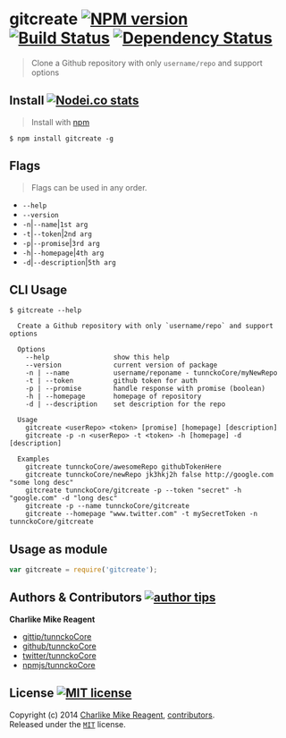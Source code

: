 # gitcreate [![NPM version][npmjs-shields]][npmjs-url] [![Build Status][travis-img]][travis-url] [![Dependency Status][depstat-img]][depstat-url]
> Clone a Github repository with only `username/repo` and support options

## Install [![Nodei.co stats][npmjs-install]][npmjs-url]
> Install with [npm](https://npmjs.org)

```
$ npm install gitcreate -g
```

## Flags
> Flags can be used in any order.

- `--help`
- `--version`
- `-n`|`--name`|`1st arg`
- `-t`|`--token`|`2nd arg`
- `-p`|`--promise`|`3rd arg`
- `-h`|`--homepage`|`4th arg`
- `-d`|`--description`|`5th arg`


## CLI Usage

```
$ gitcreate --help

  Create a Github repository with only `username/repo` and support options

  Options
    --help                show this help
    --version             current version of package
    -n | --name           username/reponame - tunnckoCore/myNewRepo
    -t | --token          github token for auth
    -p | --promise        handle response with promise (boolean)
    -h | --homepage       homepage of repository
    -d | --description    set description for the repo

  Usage
    gitcreate <userRepo> <token> [promise] [homepage] [description]
    gitcreate -p -n <userRepo> -t <token> -h [homepage] -d [description]

  Examples
    gitcreate tunnckoCore/awesomeRepo githubTokenHere
    gitcreate tunnckoCore/newRepo jk3hkj2h false http://google.com "some long desc"
    gitcreate tunnckoCore/gitcreate -p --token "secret" -h "google.com" -d "long desc"
    gitcreate -p --name tunnckoCore/gitcreate
    gitcreate --homepage "www.twitter.com" -t mySecretToken -n tunnckoCore/gitcreate
```

## Usage as module
```js
var gitcreate = require('gitcreate');

```

## Authors & Contributors [![author tips][author-gittip-img]][author-gittip]

**Charlike Mike Reagent**
+ [gittip/tunnckoCore][author-gittip]
+ [github/tunnckoCore][author-github]
+ [twitter/tunnckoCore][author-twitter]
+ [npmjs/tunnckoCore][author-npmjs]


## License [![MIT license][license-img]][license-url]
Copyright (c) 2014 [Charlike Mike Reagent][author-website], [contributors](https://github.com/tunnckoCore/gitcreate/graphs/contributors).  
Released under the [`MIT`][license-url] license.



[npmjs-url]: http://npm.im/gitcreate
[npmjs-shields]: http://img.shields.io/npm/v/gitcreate.svg
[npmjs-install]: https://nodei.co/npm/gitcreate.svg?mini=true

[coveralls-url]: https://coveralls.io/r/tunnckoCore/gitcreate?branch=master
[coveralls-shields]: https://img.shields.io/coveralls/tunnckoCore/gitcreate.svg

[license-url]: https://github.com/tunnckoCore/gitcreate/blob/master/license.md
[license-img]: http://img.shields.io/badge/license-MIT-blue.svg

[travis-url]: https://travis-ci.org/tunnckoCore/gitcreate
[travis-img]: https://travis-ci.org/tunnckoCore/gitcreate.svg?branch=master

[depstat-url]: https://david-dm.org/tunnckoCore/gitcreate
[depstat-img]: https://david-dm.org/tunnckoCore/gitcreate.svg

[author-gittip-img]: http://img.shields.io/gittip/tunnckoCore.svg
[author-gittip]: https://www.gittip.com/tunnckoCore
[author-github]: https://github.com/tunnckoCore
[author-twitter]: https://twitter.com/tunnckoCore

[author-website]: http://www.whistle-bg.tk
[author-npmjs]: https://npmjs.org/~tunnckocore

[cobody-url]: https://github.com/tj/co-body
[mocha-url]: https://github.com/tj/mocha
[rawbody-url]: https://github.com/stream-utils/raw-body
[multer-url]: https://github.com/expressjs/multer
[express-url]: https://github.com/strongloop/express
[formidable-url]: https://github.com/felixge/node-formidable
[co-url]: https://github.com/tj/co
[extend-url]: https://github.com/justmoon/node-extend
[csp-report]: https://mathiasbynens.be/notes/csp-reports
